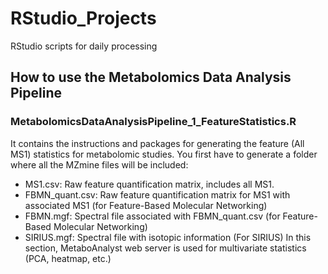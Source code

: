 # RStudio_Projects
RStudio scripts for daily processing

## How to use the Metabolomics Data Analysis Pipeline

### MetabolomicsDataAnalysisPipeline_1_FeatureStatistics.R
It contains the instructions and packages for generating the feature (All MS1) statistics for metabolomic studies.
You first have to generate a folder where all the MZmine files will be included:
  * MS1.csv: Raw feature quantification matrix, includes all MS1.
  * FBMN_quant.csv: Raw feature quantification matrix for MS1 with associated MS1 (for Feature-Based Molecular Networking)
  * FBMN.mgf: Spectral file associated with FBMN_quant.csv (for Feature-Based Molecular Networking)
  * SIRIUS.mgf: Spectral file with isotopic information (For SIRIUS)
In this section, MetaboAnalyst web server is used for multivariate statistics (PCA, heatmap, etc.)
